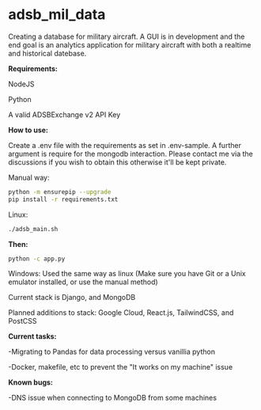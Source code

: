 # adsb_mil_data

Creating a database for military aircraft. A GUI is in development and the end goal is an analytics application for military aircraft with both a realtime and historical datebase.

**Requirements:**

NodeJS

Python

A valid ADSBExchange v2 API Key

**How to use:**

Create a .env file with the requirements as set in .env-sample. A further argument is require for the mongodb interaction. Please contact me via the discussions if you wish to obtain this otherwise it'll be kept private.

Manual way:

``` bash
python -m ensurepip --upgrade
pip install -r requirements.txt
```

Linux:

``` bash
./adsb_main.sh
````

**Then:**

``` bash
python -c app.py
```

Windows: Used the same way as linux (Make sure you have Git or a Unix emulator installed, or use the manual method)

Current stack is Django, and MongoDB

Planned additions to stack: Google Cloud, React.js, TailwindCSS, and PostCSS

**Current tasks:**

-Migrating to Pandas for data processing versus vanillia python

-Docker, makefile, etc to prevent the "It works on my machine" issue

**Known bugs:**

-DNS issue when connecting to MongoDB from some machines
